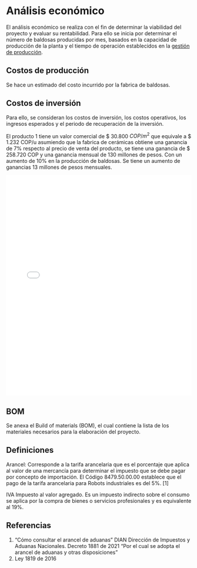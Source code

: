 # Análisis económico

El análisis económico se realiza con el fin de determinar la viabilidad del proyecto y evaluar su rentabilidad. Para ello se inicia por determinar el número de baldosas producidas por mes, basados en la capacidad de producción de la planta y el tiempo de operación establecidos en la [gestión de producción](5-gestion-produccion).


## Costos de producción

Se hace un estimado del costo incurrido por la fabrica de baldosas.



## Costos de inversión

Para ello, se consideran los costos de inversión, los costos operativos, los ingresos esperados y el periodo de recuperación de la inversión.


El producto 1 tiene un valor comercial de $ 30.800 $COP/m^2$  que equivale a $ 1.232 COP/u asumiendo que la fabrica de cerámicas obtiene una ganancia de 7% respecto al precio de venta del producto, se tiene una ganancia de $ 258.720 COP y una ganancia mensual de 130 millones de pesos. 
Con un aumento de 10% en la producción de baldosas. Se tiene un aumento de ganancias 13 millones de pesos mensuales. 


<embed src="/Tile-Tech/analisis-economico.pdf" type="application/pdf" width="100%" height="600px" />

<!---
## modelo de negocio

- Segmentos de mercado: plantas de fabricación de cerámica de tamaño mediano. Que busquen aumentar su producción y requieran de automatización

- Propuestas de valor: servicios de ingeniería. Desarrollo de un proyecto que identifique el proceso de producción actual y proponga una solución de automatización que permita aumentar la producción y disminuir los costos de producción. Seguimiento y mantenimiento del proyecto.

- Canales
pagina web

- Relaciones con clientes

- Fuentes de ingreso: ¿Cuanto esta dispuesto a pagar el cliente? El proyecto se vera financiado por la empresa de cerámicas. Y se desglosara en etapas que se pagaran a medida que se avance en el proyecto.

- Recursos clave:
recursos humanos


- Actividades clave
actividades planteadas por cronograma

- Estructura de costos

proceso de estimación de costos


-->

## BOM
Se anexa el Build of materials (BOM), el cual contiene la lista de los materiales necesarios para la elaboración del proyecto.

## Definiciones

Arancel: Corresponde a la tarifa arancelaria que es el porcentaje que aplica al valor de una mercancía para determinar el impuesto que se debe pagar por concepto de importación. El Código 8479.50.00.00 establece que el pago de la tarifa arancelaria para Robots industriales es del 5%. [1]

IVA Impuesto al valor agregado. Es un impuesto indirecto sobre el consumo se aplica por la compra de bienes o servicios profesionales y es equivalente al 19%.


## Referencias

1. “Cómo consultar el arancel de aduanas”  DIAN Dirección de Impuestos y Aduanas Nacionales. 
Decreto 1881 de 2021 “Por el cual se adopta el arancel de aduanas y otras disposiciones”
2. Ley 1819 de 2016 
